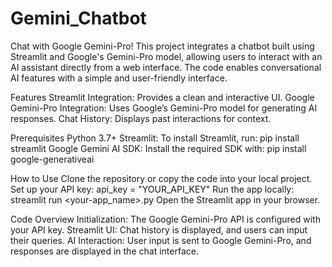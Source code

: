 # Gemini_Chatbot

Chat with Google Gemini-Pro!
This project integrates a chatbot built using Streamlit and Google's Gemini-Pro model, allowing users to interact with an AI assistant directly from a web interface.
The code enables conversational AI features with a simple and user-friendly interface.

Features
Streamlit Integration: Provides a clean and interactive UI.
Google Gemini-Pro Integration: Uses Google’s Gemini-Pro model for generating AI responses.
Chat History: Displays past interactions for context.

Prerequisites
Python 3.7+
Streamlit: To install Streamlit, run:
pip install streamlit
Google Gemini AI SDK: Install the required SDK with:
pip install google-generativeai

How to Use
Clone the repository or copy the code into your local project.
Set up your API key:
api_key = "YOUR_API_KEY"
Run the app locally:
streamlit run <your-app_name>.py
Open the Streamlit app in your browser.

Code Overview
Initialization: The Google Gemini-Pro API is configured with your API key.
Streamlit UI: Chat history is displayed, and users can input their queries.
AI Interaction: User input is sent to Google Gemini-Pro, and responses are displayed in the chat interface.
